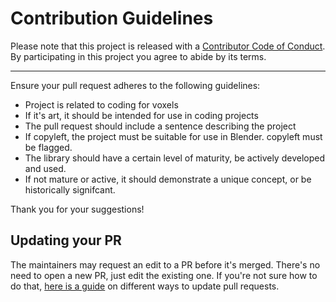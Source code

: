 # Contribution Guidelines

Please note that this project is released with a
[Contributor Code of Conduct](code-of-conduct.md). By participating in this
project you agree to abide by its terms.

---

Ensure your pull request adheres to the following guidelines:

- Project is related to coding for voxels
- If it's art, it should be intended for use in coding projects
- The pull request should include a sentence describing the project
- If copyleft, the project must be suitable for use in Blender. copyleft must be flagged.
- The library should have a certain level of maturity, be actively developed and used.
- If not mature or active, it should demonstrate a unique concept, or be historically signifcant.

Thank you for your suggestions!


## Updating your PR

The maintainers may request an
edit to a PR before it's merged. There's no need to open a new PR, just edit
the existing one. If you're not sure how to do that,
[here is a guide](https://github.com/RichardLitt/knowledge/blob/master/github/amending-a-commit-guide.md)
on different ways to update pull requests.

